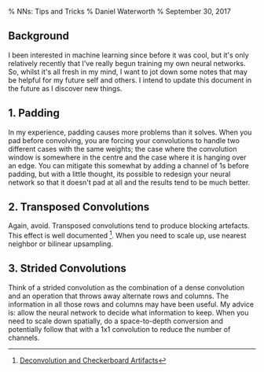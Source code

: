 % NNs: Tips and Tricks
% Daniel Waterworth
% September 30, 2017

## Background

I been interested in machine learning since before it was cool, but it's only
relatively recently that I've really begun training my own neural networks. So,
whilst it's all fresh in my mind, I want to jot down some notes that may be
helpful for my future self and others. I intend to update this document in the
future as I discover new things.

## 1. Padding

In my experience, padding causes more problems than it solves. When you pad
before convolving, you are forcing your convolutions to handle two different
cases with the same weights; the case where the convolution window is somewhere
in the centre and the case where it is hanging over an edge. You can mitigate
this somewhat by adding a channel of 1s before padding, but with a little
thought, its possible to redesign your neural network so that it doesn't pad at
all and the results tend to be much better.

## 2. Transposed Convolutions

Again, avoid. Transposed convolutions tend to produce blocking artefacts. This
effect is well documented [^1]. When you need to scale up, use nearest neighbor
or bilinear upsampling.

## 3. Strided Convolutions

Think of a strided convolution as the combination of a dense convolution and an
operation that throws away alternate rows and columns. The information in all
those rows and columns may have been useful. My advice is: allow the neural
network to decide what information to keep. When you need to scale down
spatially, do a space-to-depth conversion and potentially follow that with a
1x1 convolution to reduce the number of channels.

[^1]: [Deconvolution and Checkerboard Artifacts](https://distill.pub/2016/deconv-checkerboard/)
